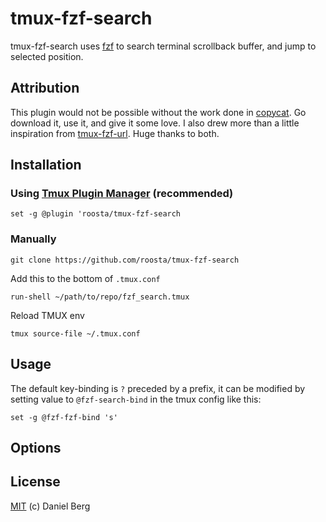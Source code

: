 # tmux-fzf-search

tmux-fzf-search uses [fzf](https://github.com/junegunn/fzf) to search terminal scrollback buffer, and jump to selected position.

<!-- ![](preview.gif) -->

## Attribution
This plugin would not be possible without the work done in
[copycat](https://github.com/tmux-plugins/tmux-copycat). Go download
it, use it, and give it some love. I also drew more than a little
inspiration from
[tmux-fzf-url](https://github.com/wfxr/tmux-fzf-url). Huge thanks to
both.

## Installation

### Using [Tmux Plugin Manager](https://github.com/tmux-plugins/tpm) (recommended)

```
set -g @plugin 'roosta/tmux-fzf-search
```

### Manually
```shell
git clone https://github.com/roosta/tmux-fzf-search
```

Add this to the bottom of `.tmux.conf`
```
run-shell ~/path/to/repo/fzf_search.tmux
```

Reload TMUX env
```shell
tmux source-file ~/.tmux.conf
```

## Usage

The default key-binding is `?` preceded by a prefix, it can be modified by
setting value to `@fzf-search-bind` in the tmux config like this:

``` tmux
set -g @fzf-fzf-bind 's'
```

## Options

## License

[MIT](https://wfxr.mit-license.org/2018) (c) Daniel Berg

